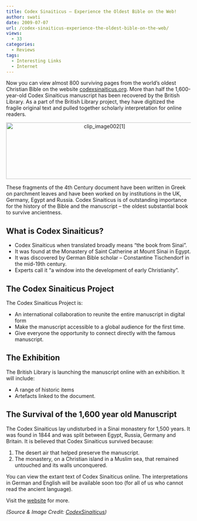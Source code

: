 ```yaml
---
title: Codex Sinaiticus – Experience the Oldest Bible on the Web!
author: swati
date: 2009-07-07
url: /codex-sinaiticus-experience-the-oldest-bible-on-the-web/
views:
  - 33
categories:
  - Reviews
tags:
  - Interesting Links
  - Internet
---
```

Now you can view almost 800 surviving pages from the world’s oldest Christian Bible on the website <a href="http://www.codexsinaiticus.org/" onclick="_gaq.push(['_trackEvent', 'outbound-article', 'http://www.codexsinaiticus.org/', 'codexsinaiticus.org']);" >codexsinaiticus.org</a>. More than half the 1,600-year-old Codex Sinaiticus manuscript has been recovered by the British Library. As a part of the British Library project, they have digitized the fragile original text and pulled together scholarly interpretation for online readers.

<p style="text-align: center">
  <img class="aligncenter wp-image-51081" style="border: 0pt none" src="http://cdn.devilsworkshop.org/files/2009/07/clip-image00211.jpg" border="0" alt="clip_image002[1]" width="521" height="154" />
</p>

These fragments of the 4th Century document have been written in Greek on parchment leaves and have been worked on by institutions in the UK, Germany, Egypt and Russia. Codex Sinaiticus is of outstanding importance for the history of the Bible and the manuscript – the oldest substantial book to survive ancientness.

## What is Codex Sinaiticus?

  * Codex Sinaiticus when translated broadly means “the book from Sinai”.
  * It was found at the Monastery of Saint Catherine at Mount Sinai in Egypt.
  * It was discovered by German Bible scholar &#8211; Constantine Tischendorf in the mid-19th century.
  * Experts call it “a window into the development of early Christianity”.

## The Codex Sinaiticus Project

The Codex Sinaiticus Project is:

  * An international collaboration to reunite the entire manuscript in digital form
  * Make the manuscript accessible to a global audience for the first time.
  * Give everyone the opportunity to connect directly with the famous manuscript.

## The Exhibition

The British Library is launching the manuscript online with an exhibition. It will include:

  * A range of historic items
  * Artefacts linked to the document.

## The Survival of the 1,600 year old Manuscript

The Codex Sinaiticus lay undisturbed in a Sinai monastery for 1,500 years. It was found in 1844 and was split between Egypt, Russia, Germany and Britain. It is believed that Codex Sinaiticus survived because:

  1. The desert air that helped preserve the manuscript.
  2. The monastery, on a Christian island in a Muslim sea, that remained untouched and its walls unconquered.

You can view the extant text of Codex Sinaiticus online. The interpretations in German and English will be available soon too (for all of us who cannot read the ancient language).

Visit the <a href="http://www.codexsinaiticus.org/en/" onclick="_gaq.push(['_trackEvent', 'outbound-article', 'http://www.codexsinaiticus.org/en/', 'website']);" >website</a> for more.

*(Source & Image Credit: <a href="http://www.codexsinaiticus.org/en/" onclick="_gaq.push(['_trackEvent', 'outbound-article', 'http://www.codexsinaiticus.org/en/', 'CodexSinaiticus']);" >CodexSinaiticus</a>)*
